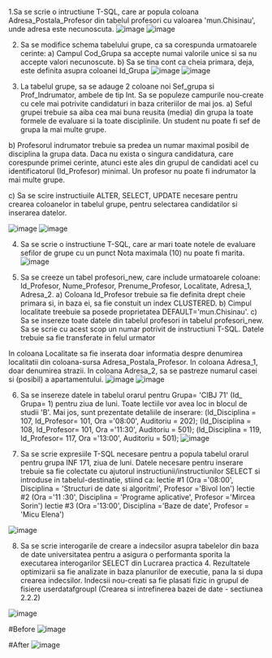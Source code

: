 1.Sa se scrie o intructiune T-SQL, care ar popula coloana Adresa_Postala_Profesor din tabelul profesori cu valoarea 'mun.Chisinau', unde adresa este necunoscuta.
![image](https://user-images.githubusercontent.com/43127951/50053997-bf938c80-0145-11e9-90f8-a1b69b68dafe.png)
![image](https://user-images.githubusercontent.com/43127951/50054007-d639e380-0145-11e9-86cd-03820e7fd0c4.png)


2. Sa se modifice schema tabelului grupe, ca sa corespunda urmatoarele cerinte: a) Campul Cod_Grupa sa accepte numai valorile unice si sa nu accepte valori necunoscute. b) Sa se tina cont ca cheia primara, deja, este definita asupra coloanei Id_Grupa
![image](https://user-images.githubusercontent.com/43127951/50054018-eb167700-0145-11e9-80fb-bed2005fae64.png)
![image](https://user-images.githubusercontent.com/43127951/50054024-f79acf80-0145-11e9-9ef1-bd7f588d2f6b.png)

3. La tabelul grupe, sa se adauge 2 coloane noi Sef_grupa si Prof_Indrumator, ambele de tip Int. Sa se populeze campurile nou-create cu cele mai potrivite candidaturi in baza criteriilor de mai jos.
a) Seful grupei trebuie sa aiba cea mai buna reusita (media) din grupa la toate formele de evaluare si la toate disciplinile. Un student nu poate fi sef de grupa la mai multe grupe.

b) Profesorul indrumator trebuie sa predea un numar maximal posibil de disciplina la grupa data. Daca nu exista o singura candidatura, care corespunde primei cerinte, atunci este ales din grupul de candidati acel cu identificatorul (Id_Profesor) minimal. Un profesor nu poate fi indrumator la mai multe grupe.

c) Sa se scire instructiuile ALTER, SELECT, UPDATE necesare pentru crearea coloanelor in tabelul grupe, pentru selectarea candidatilor si inserarea datelor. 

![image](https://user-images.githubusercontent.com/43127951/50054035-29139b00-0146-11e9-95d3-19b3bd613883.png)
![image](https://user-images.githubusercontent.com/43127951/50054038-392b7a80-0146-11e9-95fa-ead7ee418785.png)

4. Sa se scrie o instructiune T-SQL, care ar mari toate notele de evaluare sefilor de grupe cu un punct Nota maximala (10) nu poate fi marita.
![image](https://user-images.githubusercontent.com/43127951/50054048-709a2700-0146-11e9-866a-214e7e50c284.png)


5. Sa se creeze un tabel profesori_new, care include urmatoarele coloane: Id_Profesor, Nume_Profesor, Prenume_Profesor, Localitate, Adresa_1, Adresa_2.
a) Coloana Id_Profesor trebuie sa fie definita drept cheie primara si, in baza ei, sa fie constuit un index CLUSTERED. b) Cimpul localitate treebuie sa posede proprietatea DEFAULT='mun.Chisinau'. c) Sa se insereze toate datele din tabelul profesori in tabelul profesori_new. Sa se scrie cu acest scop un numar potrivit de instructiuni T-SQL. Datele trebuie sa fie transferate in felul urmator

In coloana Localitate sa fie inserata doar informatia despre denumirea localitatii din coloana-sursa Adresa_Postala_Profesor. In coloana Adresa_1, doar denumirea strazii. In coloana Adresa_2, sa se pastreze numarul casei si (posibil) a apartamentului. 
![image](https://user-images.githubusercontent.com/43127951/50054086-f1f1b980-0146-11e9-880d-a068e6b3cfbb.png)
![image](https://user-images.githubusercontent.com/43127951/50054088-003fd580-0147-11e9-83d3-444607eb9bbd.png)



6. Sa se insereze datele in tabelul orarul pentru Grupa= 'CIBJ 71' (Id_ Grupa= 1) pentru ziua de luni. Toate lectiile vor avea loc in blocul de studii 'B'.
Mai jos, sunt prezentate detaliile de inserare: (ld_Disciplina = 107, Id_Profesor= 101, Ora ='08:00', Auditoriu = 202); (Id_Disciplina = 108, Id_Profesor= 101, Ora ='11:30', Auditoriu = 501); (ld_Disciplina = 119, Id_Profesor= 117, Ora ='13:00', Auditoriu = 501); 
![image](https://user-images.githubusercontent.com/43127951/50054097-1e0d3a80-0147-11e9-964c-0826c11fa38c.png)


7. Sa se scrie expresiile T-SQL necesare pentru a popula tabelul orarul pentru grupa INF 171, ziua de luni. Datele necesare pentru inserare trebuie sa fie colectate cu ajutorul instructiunii/instructiunilor SELECT si introduse in tabelul-destinatie, stiind ca: lectie #1 (Ora ='08:00', Disciplina = 'Structuri de date si algoritmi', Profesor ='Bivol Ion') lectie #2 (Ora ='11 :30', Disciplina = 'Programe aplicative', Profesor ='Mircea Sorin') lectie #3 (Ora ='13:00', Disciplina ='Baze de date', Profesor = 'Micu Elena')

![image](https://user-images.githubusercontent.com/43127951/50054105-4f860600-0147-11e9-9dbd-e5d519493a52.png)


8. Sa se scrie interogarile de creare a indecsilor asupra tabelelor din baza de date universitatea pentru a asigura o performanta sporita la executarea interogarilor SELECT din Lucrarea practica 4. Rezultatele optimizarii sa fie analizate in baza planurilor de executie, pana la si dupa crearea indecsilor. Indecsii nou-creati sa fie plasati fizic in grupul de fisiere userdatafgroupl (Crearea si intrefinerea bazei de date - sectiunea 2.2.2)

![image](https://user-images.githubusercontent.com/43127951/50054117-66c4f380-0147-11e9-9e12-dc23a6470d05.png)

#Before
![image](https://user-images.githubusercontent.com/43127951/50054132-aa1f6200-0147-11e9-8600-cd2b41bbaec8.png)

#After
![image](https://user-images.githubusercontent.com/43127951/50054140-c4f1d680-0147-11e9-9045-fc186eb88bbd.png)
